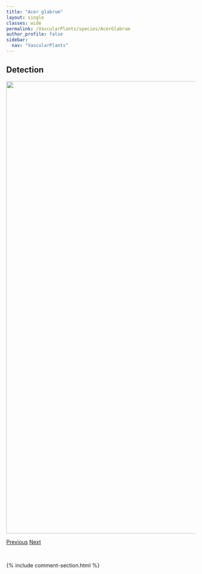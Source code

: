 ```yaml
---
title: "Acer glabrum"
layout: single
classes: wide
permalink: /VascularPlants/species/AcerGlabrum
author_profile: false
sidebar:
  nav: "VascularPlants"
---
```


<h2>Detection</h2>

<a href="https://drive.google.com/uc?export=view&id=1Z0ntApzHiZo6HYlrrQCNlSSkB0sJiVh7">
<img src="https://drive.google.com/uc?export=view&id=1Z0ntApzHiZo6HYlrrQCNlSSkB0sJiVh7" height = "1200" width = "800">
</a>


<a href="/DevelopmentWebsite/VascularPlants/species/Acer" class="pagination--pager" title="Acer">Previous</a> <a href="/DevelopmentWebsite/VascularPlants/species/AcerNegundo" class="pagination--pager" title="Acer negundo">Next</a>

<p>&nbsp;</p>

{% include comment-section.html %}
